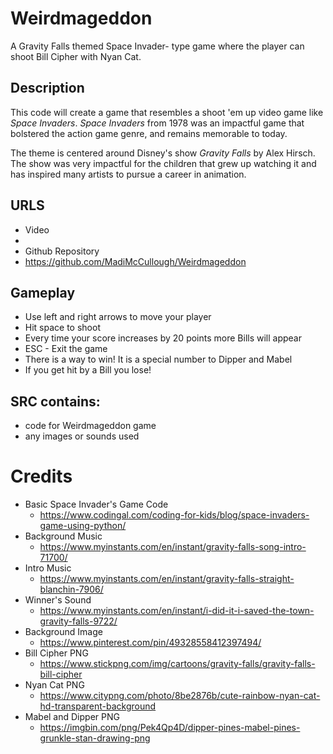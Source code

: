 # Weirdmageddon
A Gravity Falls themed Space Invader- type game where the player can shoot Bill Cipher with Nyan Cat. 

## Description
This code will create a game that resembles a shoot 'em up video game like *Space Invaders*. *Space Invaders* from 1978 was an impactful game that bolstered the action game genre, and remains memorable to today. 

The theme is centered around Disney's show *Gravity Falls* by Alex Hirsch. The show was very impactful for the children that grew up watching it and has inspired many artists to pursue a career in animation. 

## URLS
 - Video 
  - 
 - Github Repository
  - https://github.com/MadiMcCullough/Weirdmageddon

## Gameplay
- Use left and right arrows to move your player
- Hit space to shoot
- Every time your score increases by 20 points more Bills will appear
- ESC - Exit the game
- There is a way to win! It is a special number to Dipper and Mabel
- If you get hit by a Bill you lose!

## SRC contains:
 - code for Weirdmageddon game
 - any images or sounds used

# Credits
- Basic Space Invader's Game Code
  - https://www.codingal.com/coding-for-kids/blog/space-invaders-game-using-python/
- Background Music
  - https://www.myinstants.com/en/instant/gravity-falls-song-intro-71700/
- Intro Music
  - https://www.myinstants.com/en/instant/gravity-falls-straight-blanchin-7906/
- Winner's Sound
  - https://www.myinstants.com/en/instant/i-did-it-i-saved-the-town-gravity-falls-9722/
- Background Image
  - https://www.pinterest.com/pin/49328558412397494/
- Bill Cipher PNG
  - https://www.stickpng.com/img/cartoons/gravity-falls/gravity-falls-bill-cipher
- Nyan Cat PNG
  - https://www.citypng.com/photo/8be2876b/cute-rainbow-nyan-cat-hd-transparent-background
- Mabel and Dipper PNG
  - https://imgbin.com/png/Pek4Qp4D/dipper-pines-mabel-pines-grunkle-stan-drawing-png